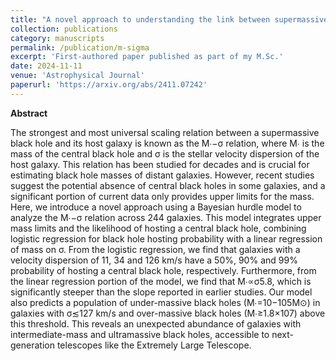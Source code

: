 ```yaml
---
title: "A novel approach to understanding the link between supermassive black holes and host galaxies"
collection: publications
category: manuscripts
permalink: /publication/m-sigma
excerpt: 'First-authored paper published as part of my M.Sc.'
date: 2024-11-11
venue: 'Astrophysical Journal'
paperurl: 'https://arxiv.org/abs/2411.07242'
---
```


**Abstract**

The strongest and most universal scaling relation between a supermassive black hole and its host galaxy is known as the M∙−σ relation, where M∙ is the mass of the central black hole and σ is the stellar velocity dispersion of the host galaxy. This relation has been studied for decades and is crucial for estimating black hole masses of distant galaxies. However, recent studies suggest the potential absence of central black holes in some galaxies, and a significant portion of current data only provides upper limits for the mass. Here, we introduce a novel approach using a Bayesian hurdle model to analyze the M∙−σ relation across 244 galaxies. This model integrates upper mass limits and the likelihood of hosting a central black hole, combining logistic regression for black hole hosting probability with a linear regression of mass on σ. From the logistic regression, we find that galaxies with a velocity dispersion of 11, 34 and 126 km/s have a 50%, 90% and 99% probability of hosting a central black hole, respectively. Furthermore, from the linear regression portion of the model, we find that M∙∝σ5.8, which is significantly steeper than the slope reported in earlier studies. Our model also predicts a population of under-massive black holes (M∙=10−105M⊙) in galaxies with σ≲127 km/s and over-massive black holes (M∙≥1.8×107) above this threshold. This reveals an unexpected abundance of galaxies with intermediate-mass and ultramassive black holes, accessible to next-generation telescopes like the Extremely Large Telescope.
